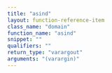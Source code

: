 ```yaml
---
title: "asind"
layout: function-reference-item
class_name: "domain"
function_name: "asind"
snippet: ""
qualifiers: ""
return_type: "varargout"
arguments: "(varargin)"
---
```


<pre class="help-text"></pre>